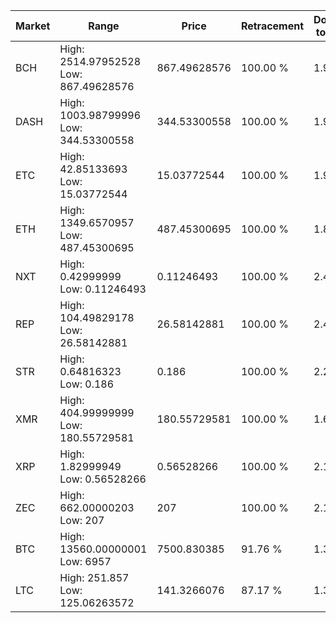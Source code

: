 | Market | Range | Price| Retracement | Doubles to 50% |
| --- | --- | --- | --- | --- |
| BCH | High: 2514.97952528<br />Low: 867.49628576 | 867.49628576 | 100.00 % | 1.95 |
| DASH | High: 1003.98799996<br />Low: 344.53300558 | 344.53300558 | 100.00 % | 1.96 |
| ETC | High: 42.85133693<br />Low: 15.03772544 | 15.03772544 | 100.00 % | 1.92 |
| ETH | High: 1349.6570957<br />Low: 487.45300695 | 487.45300695 | 100.00 % | 1.88 |
| NXT | High: 0.42999999<br />Low: 0.11246493 | 0.11246493 | 100.00 % | 2.41 |
| REP | High: 104.49829178<br />Low: 26.58142881 | 26.58142881 | 100.00 % | 2.47 |
| STR | High: 0.64816323<br />Low: 0.186 | 0.186 | 100.00 % | 2.24 |
| XMR | High: 404.99999999<br />Low: 180.55729581 | 180.55729581 | 100.00 % | 1.62 |
| XRP | High: 1.82999949<br />Low: 0.56528266 | 0.56528266 | 100.00 % | 2.12 |
| ZEC | High: 662.00000203<br />Low: 207 | 207 | 100.00 % | 2.10 |
| BTC | High: 13560.00000001<br />Low: 6957 | 7500.830385 | 91.76 % | 1.37 |
| LTC | High: 251.857<br />Low: 125.06263572 | 141.3266076 | 87.17 % | 1.33 |
